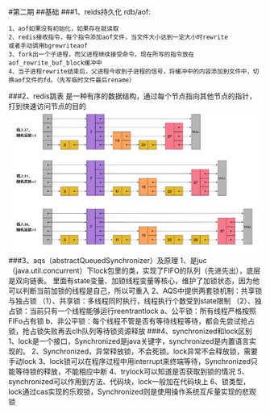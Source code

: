 #第二期
##基础
###1、reids持久化
rdb/aof:

    1、aof如果没有初始化，如果存在就读取
    2、redis接收指令，每个指令添加aof文件，当文件大小达到一定大小时rewrite
    或者手动调用bgrewriteaof
    3、fork出一个子进程，而父进程继续接受命令，现在所写的指令放在aof_rewrite_buf_block缓冲中
    4、当子进程rewrite结束后，父进程今收到子进程的信号，将缓冲中的内容添加到文件中，切换aof文件的fd。（先写临时文件最后rename）
###2、redis跳表
是一种有序的数据结构，通过每个节点指向其他节点的指针，打到快速访问节点的目的
![跳表](/image/skipList.png)
###3、aqs（abstractQueuedSynchronizer）及原理
        1、是juc（java.util.concurrent）下lock包里的类，实现了FIFO的队列（先进先出），底层是双向链表。
        里面有state变量、加锁线程变量等核心，维护了加锁状态，因为他可以判断当前加锁的线程是自己，所以可重入
        2、AQS中提供两套锁机制：共享锁与独占锁
        （1）、共享锁：多线程同时执行，线程执行个数受到state限制
        （2）、独占锁：当前只有一个线程能够运行reentrantlock
            a、公平锁：所有线程严格按照FIFo占有锁
            b、非公平锁：每个线程不管是否有等待线程等待，都会先尝试抢占锁，抢占锁失败再去clh队列等待锁资源释放
###4、synchronized和lock区别
        1、lock是一个接口，Synchronized是java关键字，synchronized是内置语言实现的。
        2、Synchronized，异常释放锁，不会死锁。lock异常不会释放锁，需要手动lock
        3、lock锁可以在程序过程中用interrupt来终端等待，Synchronized只能等待锁的释放，不能相应中断
        4、trylock可以知道是否获取到锁的情况
        5、synchronized可以作用到方法、代码块，lock一般加在代码块上
        6、锁类型，lock通过cas实现的乐观锁，Synchronized则是使用操作系统互斥量实现的悲观锁
   
      

    